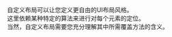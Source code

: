<!-- 180-eui-adv-extend-layout EDN Egret示例库项目 --> 

自定义布局可以让您定义更自由的UI布局风格。     <br>
这里依赖某种特定的算法来进行对每个元素的定位。    <br>
当然，自定义布局需要您充分理解其中所需覆盖方法的含义。